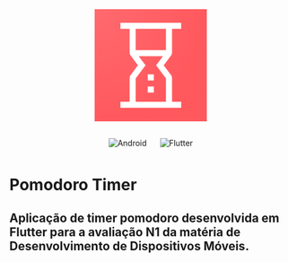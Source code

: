 <div align="center">
  <img src="assets/markdown/icon.png" width="200" alt="icon" " />
</div>

</br>

<div align="center">
  <img style="margin: 10px" src="https://img.shields.io/badge/Android-3DDC84?style=for-the-badge&logo=android&logoColor=white" alt="Android" height="30" />
  <img style="margin: 10px" src="https://img.shields.io/badge/Flutter-%2302569B.svg?style=for-the-badge&logo=Flutter&logoColor=white" alt="Flutter" height="30" />
</div>

# Pomodoro Timer

## Aplicação de timer pomodoro desenvolvida em Flutter para a avaliação N1 da matéria de Desenvolvimento de Dispositivos Móveis.
